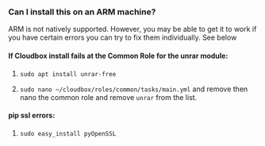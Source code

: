 ### Can I install this on an ARM machine?

ARM is not natively supported. However, you may be able to get it to work if you have certain errors you can try to fix them individually. See below


#### If Cloudbox install fails at the Common Role for the unrar module:

1. `sudo apt install unrar-free`

2. `sudo nano ~/cloudbox/roles/common/tasks/main.yml` and remove then nano the common role and remove `unrar` from the list.

#### pip ssl errors:

1. `sudo easy_install pyOpenSSL`

